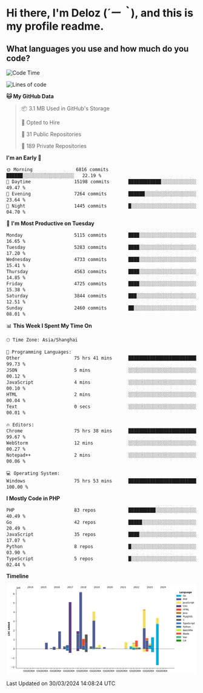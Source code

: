 # **Hi there, I'm Deloz (*´ー｀*), and this is my profile readme.**

## **What languages you use and how much do you code?**

<!--START_SECTION:waka-->
![Code Time](http://img.shields.io/badge/Code%20Time-3%2C635%20hrs%2036%20mins-blue)

![Lines of code](https://img.shields.io/badge/From%20Hello%20World%20I%27ve%20Written-37.5%20million%20lines%20of%20code-blue)

**🐱 My GitHub Data** 

> 📦 3.1 MB Used in GitHub's Storage 
 > 
> 💼 Opted to Hire
 > 
> 📜 31 Public Repositories 
 > 
> 🔑 189 Private Repositories 
 > 
**I'm an Early 🐤** 

```text
🌞 Morning                6816 commits        ██████░░░░░░░░░░░░░░░░░░░   22.19 % 
🌆 Daytime                15198 commits       ████████████░░░░░░░░░░░░░   49.47 % 
🌃 Evening                7264 commits        ██████░░░░░░░░░░░░░░░░░░░   23.64 % 
🌙 Night                  1445 commits        █░░░░░░░░░░░░░░░░░░░░░░░░   04.70 % 
```
📅 **I'm Most Productive on Tuesday** 

```text
Monday                   5115 commits        ████░░░░░░░░░░░░░░░░░░░░░   16.65 % 
Tuesday                  5283 commits        ████░░░░░░░░░░░░░░░░░░░░░   17.20 % 
Wednesday                4733 commits        ████░░░░░░░░░░░░░░░░░░░░░   15.41 % 
Thursday                 4563 commits        ████░░░░░░░░░░░░░░░░░░░░░   14.85 % 
Friday                   4725 commits        ████░░░░░░░░░░░░░░░░░░░░░   15.38 % 
Saturday                 3844 commits        ███░░░░░░░░░░░░░░░░░░░░░░   12.51 % 
Sunday                   2460 commits        ██░░░░░░░░░░░░░░░░░░░░░░░   08.01 % 
```


📊 **This Week I Spent My Time On** 

```text
🕑︎ Time Zone: Asia/Shanghai

💬 Programming Languages: 
Other                    75 hrs 41 mins      █████████████████████████   99.73 % 
JSON                     5 mins              ░░░░░░░░░░░░░░░░░░░░░░░░░   00.12 % 
JavaScript               4 mins              ░░░░░░░░░░░░░░░░░░░░░░░░░   00.10 % 
HTML                     2 mins              ░░░░░░░░░░░░░░░░░░░░░░░░░   00.04 % 
Text                     0 secs              ░░░░░░░░░░░░░░░░░░░░░░░░░   00.01 % 

🔥 Editors: 
Chrome                   75 hrs 38 mins      █████████████████████████   99.67 % 
WebStorm                 12 mins             ░░░░░░░░░░░░░░░░░░░░░░░░░   00.27 % 
Notepad++                2 mins              ░░░░░░░░░░░░░░░░░░░░░░░░░   00.06 % 

💻 Operating System: 
Windows                  75 hrs 53 mins      █████████████████████████   100.00 % 
```

**I Mostly Code in PHP** 

```text
PHP                      83 repos            ██████████░░░░░░░░░░░░░░░   40.49 % 
Go                       42 repos            █████░░░░░░░░░░░░░░░░░░░░   20.49 % 
JavaScript               35 repos            ████░░░░░░░░░░░░░░░░░░░░░   17.07 % 
Python                   8 repos             █░░░░░░░░░░░░░░░░░░░░░░░░   03.90 % 
TypeScript               5 repos             █░░░░░░░░░░░░░░░░░░░░░░░░   02.44 % 
```



**Timeline**

![Lines of Code chart](https://raw.githubusercontent.com/deloz/deloz/main/assets/bar_graph.png)


 Last Updated on 30/03/2024 14:08:24 UTC
<!--END_SECTION:waka-->
